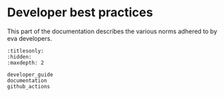 # Developer best practices

This part of the documentation describes the various norms adhered to by eva developers.


```{toctree}
:titlesonly:
:hidden:
:maxdepth: 2

developer_guide
documentation
github_actions
```
